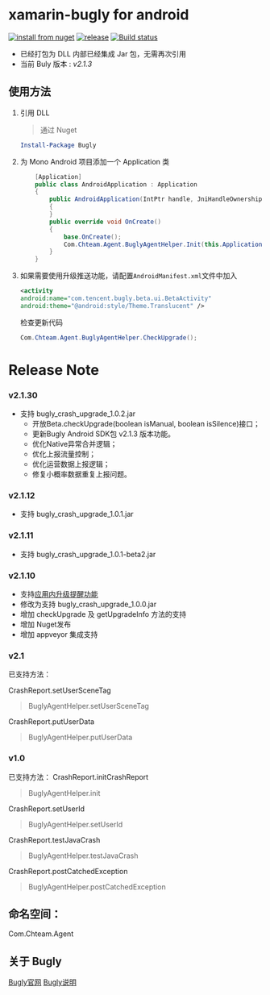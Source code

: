 # xamarin-bugly for android

[![install from nuget](http://img.shields.io/nuget/v/Bugly.svg?style=flat-square)](https://www.nuget.org/packages/Bugly)
[![release](https://img.shields.io/github/release/chsword/xamarin-bugly.svg?style=flat-square)](https://github.com/chsword/xamarin-bugly/releases)
[![Build status](https://ci.appveyor.com/api/projects/status/36lyx13fig2q2xyb/branch/master?svg=true)](https://ci.appveyor.com/project/chsword/xamarin-bugly/branch/master)

* 已经打包为 DLL 内部已经集成 Jar 包，无需再次引用
* 当前 Buly 版本 : *v2.1.3*

## 使用方法
1. 引用 DLL
    > 通过 Nuget

    ```powershell
    Install-Package Bugly
    ```
2. 为 Mono Android 项目添加一个 Application 类

    ``` csharp
        [Application]
        public class AndroidApplication : Application
        {
            public AndroidApplication(IntPtr handle, JniHandleOwnership ownerShip) : base(handle, ownerShip)
            {
            }
            public override void OnCreate()
            {
                base.OnCreate();
                Com.Chteam.Agent.BuglyAgentHelper.Init(this.ApplicationContext, "appId");
            }
        }
    ```
3. 如果需要使用升级推送功能，请配置```AndroidManifest.xml```文件中加入

    ```xml
    <activity
    android:name="com.tencent.bugly.beta.ui.BetaActivity"
    android:theme="@android:style/Theme.Translucent" />
    ```
    
    检查更新代码
    
    ```c#
    Com.Chteam.Agent.BuglyAgentHelper.CheckUpgrade();
    ```

# Release Note

### v2.1.30
* 支持 bugly_crash_upgrade_1.0.2.jar
    * 开放Beta.checkUpgrade(boolean isManual, boolean isSilence)接口；
    * 更新Bugly Android SDK包 v2.1.3 版本功能。
    * 优化Native异常合并逻辑；
    * 优化上报流量控制；
    * 优化运营数据上报逻辑；
    * 修复小概率数据重复上报问题。

### v2.1.12

* 支持 bugly_crash_upgrade_1.0.1.jar

### v2.1.11

* 支持 bugly_crash_upgrade_1.0.1-beta2.jar

### v2.1.10
* 支持[应用内升级提醒功能](http://bugly.qq.com/betaAndroidSdk)
* 修改为支持 bugly_crash_upgrade_1.0.0.jar
* 增加 checkUpgrade 及 getUpgradeInfo 方法的支持
* 增加 Nuget发布
* 增加 appveyor 集成支持

### v2.1
已支持方法：

CrashReport.setUserSceneTag
> BuglyAgentHelper.setUserSceneTag

CrashReport.putUserData
> BuglyAgentHelper.putUserData

### v1.0
已支持方法：
CrashReport.initCrashReport
> BuglyAgentHelper.init

CrashReport.setUserId
> BuglyAgentHelper.setUserId

CrashReport.testJavaCrash
> BuglyAgentHelper.testJavaCrash

CrashReport.postCatchedException
> BuglyAgentHelper.postCatchedException


## 命名空间：
Com.Chteam.Agent


## 关于 Bugly

[Bugly官网](http://bugly.qq.com/)
[Bugly说明](http://bugly.qq.com/introduction)
